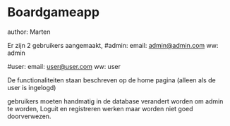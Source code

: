 # Boardgameapp

author: Marten

Er zijn 2 gebruikers aangemaakt, 
#admin:
    email: admin@admin.com
    ww: admin
    
#user:
    email: user@user.com
    ww: user
    
De functionaliteiten staan beschreven op de home pagina (alleen als de user is ingelogd)



gebruikers moeten handmatig in de database verandert worden om admin te worden,
Loguit en registreren werken maar worden niet goed doorverwezen.
